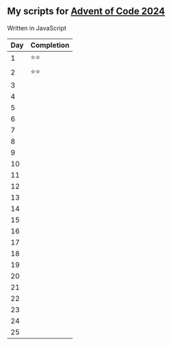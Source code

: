 ## My scripts for [Advent of Code 2024](https://adventofcode.com/2024)

Written in JavaScript

| Day | Completion |
| --- | ---------- |
| 1   | ⭐⭐      |
| 2   | ⭐⭐      |
| 3   |            |
| 4   |            |
| 5   |            |
| 6   |            |
| 7   |            |
| 8   |            |
| 9   |            |
| 10  |            |
| 11  |            |
| 12  |            |
| 13  |            |
| 14  |            |
| 15  |            |
| 16  |            |
| 17  |            |
| 18  |            |
| 19  |            |
| 20  |            |
| 21  |            |
| 22  |            |
| 23  |            |
| 24  |            |
| 25  |            |

